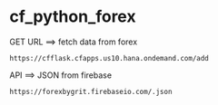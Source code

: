 # cf_python_forex

GET URL ==> fetch data from forex
```
https://cfflask.cfapps.us10.hana.ondemand.com/add
```

API ==> JSON from firebase 
```
https://forexbygrit.firebaseio.com/.json
```
